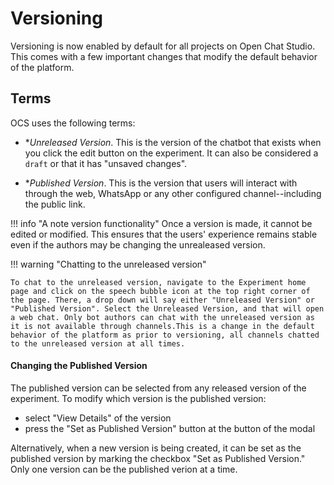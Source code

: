 # Versioning

Versioning is now enabled by default for all projects on Open Chat Studio. This comes with a few important changes that modify the default behavior of the platform.

## Terms
OCS uses the following terms:

* **Unreleased Version*. This is the version of the chatbot that exists when you click the edit button on the experiment. It can also be considered a `draft` or that it has "unsaved changes".

* **Published Version*. This is the version that users will interact with through the web, WhatsApp or any other configured channel--including the public link.

!!! info "A note version functionality"
    Once a version is made, it cannot be edited or modified. This ensures that the users' experience remains stable even if the authors may be changing the unrealeased version.


!!! warning "Chatting to the unreleased version"

    To chat to the unreleased version, navigate to the Experiment home page and click on the speech bubble icon at the top right corner of the page. There, a drop down will say either "Unreleased Version" or "Published Version". Select the Unreleased Version, and that will open a web chat. Only bot authors can chat with the unreleased version as it is not available through channels.This is a change in the default behavior of the platform as prior to versioning, all channels chatted to the unreleased version at all times.

#### Changing the Published Version
The published version can be selected from any released version of the experiment. To modify which version is the published version:

- select "View Details" of the version
- press the "Set as Published Version" button at the button of the modal

Alternatively, when a new version is being created, it can be set as the published version by marking the checkbox "Set as Published Version." Only one version can be the published verion at a time.
